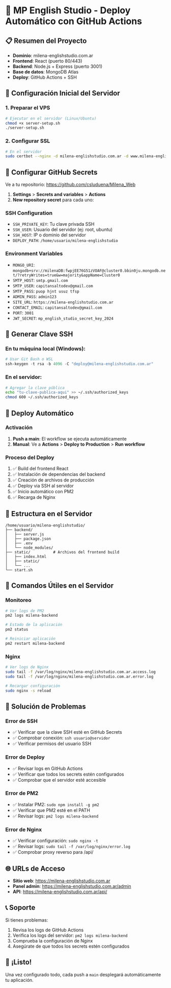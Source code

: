 # 🚀 MP English Studio - Deploy Automático con GitHub Actions

## 📋 Resumen del Proyecto
- **Dominio**: milena-englishstudio.com.ar
- **Frontend**: React (puerto 80/443)
- **Backend**: Node.js + Express (puerto 3001)
- **Base de datos**: MongoDB Atlas
- **Deploy**: GitHub Actions + SSH

## 🔧 Configuración Inicial del Servidor

### 1. Preparar el VPS
```bash
# Ejecutar en el servidor (Linux/Ubuntu)
chmod +x server-setup.sh
./server-setup.sh
```

### 2. Configurar SSL
```bash
# En el servidor
sudo certbot --nginx -d milena-englishstudio.com.ar -d www.milena-englishstudio.com.ar
```

## 🔐 Configurar GitHub Secrets

Ve a tu repositorio: https://github.com/csluduena/Milena_Web

1. **Settings** > **Secrets and variables** > **Actions**
2. **New repository secret** para cada uno:

### SSH Configuration
- `SSH_PRIVATE_KEY`: Tu clave privada SSH
- `SSH_USER`: Usuario del servidor (ej: root, ubuntu)
- `SSH_HOST`: IP o dominio del servidor
- `DEPLOY_PATH`: `/home/usuario/milena-englishstudio`

### Environment Variables
- `MONGO_URI`: `mongodb+srv://milenaDB:fwpjEE76G51zVOAF@cluster0.bbin0ju.mongodb.net/?retryWrites=true&w=majority&appName=Cluster0`
- `SMTP_HOST`: `smtp.gmail.com`
- `SMTP_USER`: `capitansaltodev@gmail.com`
- `SMTP_PASS`: `puop hjnt usuz tfsp`
- `ADMIN_PASS`: `admin123`
- `SITE_URL`: `https://milena-englishstudio.com.ar`
- `CONTACT_EMAIL`: `capitansaltodev@gmail.com`
- `PORT`: `3001`
- `JWT_SECRET`: `mp_english_studio_secret_key_2024`

## 🔑 Generar Clave SSH

### En tu máquina local (Windows):
```powershell
# Usar Git Bash o WSL
ssh-keygen -t rsa -b 4096 -C "deploy@milena-englishstudio.com.ar"
```

### En el servidor:
```bash
# Agregar la clave pública
echo "tu-clave-publica-aqui" >> ~/.ssh/authorized_keys
chmod 600 ~/.ssh/authorized_keys
```

## 🚀 Deploy Automático

### Activación
1. **Push a main**: El workflow se ejecuta automáticamente
2. **Manual**: Ve a **Actions** > **Deploy to Production** > **Run workflow**

### Proceso del Deploy
1. ✅ Build del frontend React
2. ✅ Instalación de dependencias del backend
3. ✅ Creación de archivos de producción
4. ✅ Deploy via SSH al servidor
5. ✅ Inicio automático con PM2
6. ✅ Recarga de Nginx

## 📁 Estructura en el Servidor

```
/home/usuario/milena-englishstudio/
├── backend/
│   ├── server.js
│   ├── package.json
│   ├── .env
│   └── node_modules/
├── static/          # Archivos del frontend build
│   ├── index.html
│   ├── static/
│   └── ...
└── start.sh
```

## 🔧 Comandos Útiles en el Servidor

### Monitoreo
```bash
# Ver logs de PM2
pm2 logs milena-backend

# Estado de la aplicación
pm2 status

# Reiniciar aplicación
pm2 restart milena-backend
```

### Nginx
```bash
# Ver logs de Nginx
sudo tail -f /var/log/nginx/milena-englishstudio.com.ar.access.log
sudo tail -f /var/log/nginx/milena-englishstudio.com.ar.error.log

# Recargar configuración
sudo nginx -s reload
```

## 🚨 Solución de Problemas

### Error de SSH
- ✅ Verificar que la clave SSH esté en GitHub Secrets
- ✅ Comprobar conexión: `ssh usuario@servidor`
- ✅ Verificar permisos del usuario SSH

### Error de Deploy
- ✅ Revisar logs en GitHub Actions
- ✅ Verificar que todos los secrets estén configurados
- ✅ Comprobar que el servidor esté accesible

### Error de PM2
- ✅ Instalar PM2: `sudo npm install -g pm2`
- ✅ Verificar que PM2 esté en el PATH
- ✅ Revisar logs: `pm2 logs milena-backend`

### Error de Nginx
- ✅ Verificar configuración: `sudo nginx -t`
- ✅ Revisar logs: `sudo tail -f /var/log/nginx/error.log`
- ✅ Comprobar proxy reverso para /api/

## 🌐 URLs de Acceso
- **Sitio web**: https://milena-englishstudio.com.ar
- **Panel admin**: https://milena-englishstudio.com.ar/admin
- **API**: https://milena-englishstudio.com.ar/api/

## 📞 Soporte
Si tienes problemas:
1. Revisa los logs de GitHub Actions
2. Verifica los logs del servidor: `pm2 logs milena-backend`
3. Comprueba la configuración de Nginx
4. Asegúrate de que todos los secrets estén configurados

## 🎉 ¡Listo!
Una vez configurado todo, cada push a `main` desplegará automáticamente tu aplicación.
